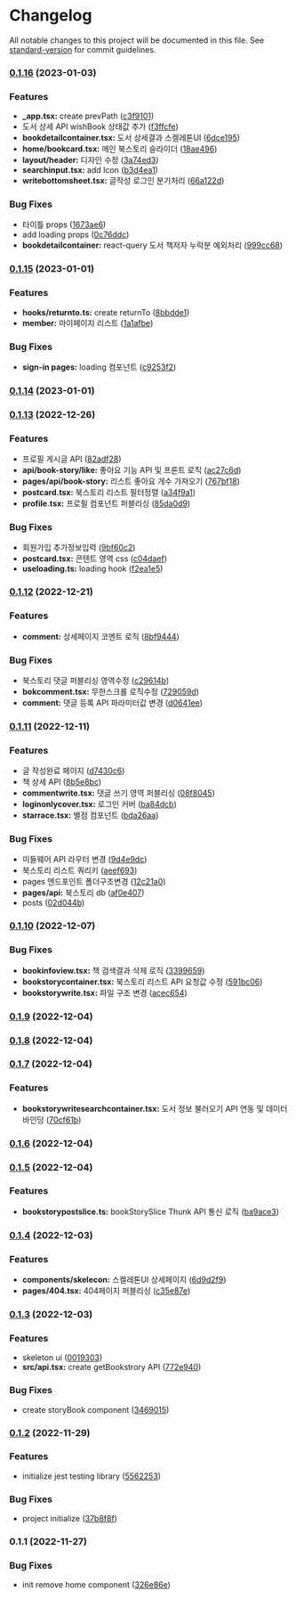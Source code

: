# Changelog

All notable changes to this project will be documented in this file. See [standard-version](https://github.com/conventional-changelog/standard-version) for commit guidelines.

### [0.1.16](https://github.com/K-Soo/story-book/compare/v0.1.15...v0.1.16) (2023-01-03)


### Features

* **_app.tsx:** create prevPath ([c3f9101](https://github.com/K-Soo/story-book/commit/c3f91017a47373a06d9e85f803004d000a572d42))
* 도서 상세 API wishBook 상태값 추가 ([f3ffcfe](https://github.com/K-Soo/story-book/commit/f3ffcfef753d521608920c6001b525de80fbd402))
* **bookdetailcontainer.tsx:** 도서 상세결과 스켈레톤UI ([6dce195](https://github.com/K-Soo/story-book/commit/6dce1956de668e7d329e52a7939476d8f4b7f51c))
* **home/bookcard.tsx:** 메인 북스토리 슬라이더 ([18ae496](https://github.com/K-Soo/story-book/commit/18ae49629604dc97403dec9b5c356557a693a0ac))
* **layout/header:** 디자인 수정 ([3a74ed3](https://github.com/K-Soo/story-book/commit/3a74ed3445dfcc3cc4d5b27ea6c1ffe89bb42252))
* **searchinput.tsx:** add Icon ([b3d4ea1](https://github.com/K-Soo/story-book/commit/b3d4ea1d3138a72f13df710be2d0eddd044bc026))
* **writebottomsheet.tsx:** 글작성 로그인 분기처리 ([66a122d](https://github.com/K-Soo/story-book/commit/66a122d2f96c9abcb4c85111c586f98c5177c1ff))


### Bug Fixes

* 타이틀 props ([1673ae6](https://github.com/K-Soo/story-book/commit/1673ae6cda2a434eb70ee84da7da9691218fdf25))
* add  loading props ([0c76ddc](https://github.com/K-Soo/story-book/commit/0c76ddcd4b4bf312e6960ac33ab7735b86cc09d8))
* **bookdetailcontainer:** react-query 도서 책저자 누락분 예외처리 ([999cc68](https://github.com/K-Soo/story-book/commit/999cc686b648ed97d9d838302bb3562605aedf90))

### [0.1.15](https://github.com/K-Soo/story-book/compare/v0.1.14...v0.1.15) (2023-01-01)


### Features

* **hooks/returnto.ts:** create returnTo ([8bbdde1](https://github.com/K-Soo/story-book/commit/8bbdde1d3d29d11e903c20fb1a0e9b58cbe1fb96))
* **member:** 마이페이지 리스트 ([1a1afbe](https://github.com/K-Soo/story-book/commit/1a1afbe62b951573f989b05ff3196fd827c039c9))


### Bug Fixes

* **sign-in pages:** loading 컴포넌트 ([c9253f2](https://github.com/K-Soo/story-book/commit/c9253f2d20ffe6443acf85c35f5fdb71006bd53e))

### [0.1.14](https://github.com/K-Soo/story-book/compare/v0.1.13...v0.1.14) (2023-01-01)

### [0.1.13](https://github.com/K-Soo/story-book/compare/v0.1.12...v0.1.13) (2022-12-26)


### Features

* 프로필 게시글 API ([82adf28](https://github.com/K-Soo/story-book/commit/82adf28935f9d9bb1bd21a050e757093404ebf96))
* **api/book-story/like:** 좋아요 기능 API 및 프론트 로직 ([ac27c6d](https://github.com/K-Soo/story-book/commit/ac27c6da514efb8dd2f519e9e5b9a3b8456a47fa))
* **pages/api/book-story:** 리스트 좋아요 개수 가져오기 ([767bf18](https://github.com/K-Soo/story-book/commit/767bf18423b64ef8ace0955eff312d5aa6b2dc90))
* **postcard.tsx:** 북스토리 리스트 필터정렬 ([a34f9a1](https://github.com/K-Soo/story-book/commit/a34f9a1e0d3811c040753638eb9f3e66cc9638f0))
* **profile.tsx:** 프로필 컴포넌트 퍼블리싱 ([85da0d9](https://github.com/K-Soo/story-book/commit/85da0d96f178feef4c714e8c52d40282ae4c8b2e))


### Bug Fixes

* 회원가입 추가정보입력 ([9bf60c2](https://github.com/K-Soo/story-book/commit/9bf60c2d0ad6913f41538f421d769108a42f1436))
* **postcard.tsx:** 콘텐트 영역 css ([c04daef](https://github.com/K-Soo/story-book/commit/c04daef7776fad2001678ccbf011f5d9fc52a42c))
* **useloading.ts:** loading hook ([f2ea1e5](https://github.com/K-Soo/story-book/commit/f2ea1e51b687549628e92633dc5b269fbf46be18))

### [0.1.12](https://github.com/K-Soo/story-book/compare/v0.1.11...v0.1.12) (2022-12-21)


### Features

* **comment:** 상세페이지 코멘트 로직 ([8bf9444](https://github.com/K-Soo/story-book/commit/8bf94445eaea6f87e27d599b03a44697b1112159))


### Bug Fixes

* 북스토리 댓글 퍼블리싱 영역수정 ([c29614b](https://github.com/K-Soo/story-book/commit/c29614b8bf4ebaff02666f1183ec8db52421f5f9))
* **bokcomment.tsx:** 무한스크롤 로직수정 ([729059d](https://github.com/K-Soo/story-book/commit/729059d20bfb8455d31fcc42f6138fa4f41c4218))
* **comment:** 댓글 등록 API 파라미터값 변경 ([d0641ee](https://github.com/K-Soo/story-book/commit/d0641ee1fb07d287f6092a58adc93c94cfe16266))

### [0.1.11](https://github.com/K-Soo/story-book/compare/v0.1.10...v0.1.11) (2022-12-11)


### Features

* 글 작성완료 페이지 ([d7430c6](https://github.com/K-Soo/story-book/commit/d7430c66998c328d2da091330b06d5ba5dfd9b0d))
* 책 상세 API ([8b5e8bc](https://github.com/K-Soo/story-book/commit/8b5e8bc60a4fabdccf89152177123b74396afa19))
* **commentwrite.tsx:** 댓글 쓰기 영역 퍼블리싱 ([08f8045](https://github.com/K-Soo/story-book/commit/08f8045b013c2661167c162a4035b1f6579a94f5))
* **loginonlycover.tsx:** 로그인 커버 ([ba84dcb](https://github.com/K-Soo/story-book/commit/ba84dcbfb1afd42ba563d682c52ef9b1facb0bf4))
* **starrace.tsx:** 별점 컴포넌트 ([bda26aa](https://github.com/K-Soo/story-book/commit/bda26aa780d6590ad39bb116b272b92a7721efcd))


### Bug Fixes

* 미들웨어 API 라우터 변경 ([9d4e9dc](https://github.com/K-Soo/story-book/commit/9d4e9dc59a8e54e276e20f6b51d9e058726c2878))
* 북스토리 리스트 쿼리키 ([aeef693](https://github.com/K-Soo/story-book/commit/aeef69324981885dac598a4e21936baa6e3a4250))
* pages 엔드포인트 폴더구조변경 ([12c21a0](https://github.com/K-Soo/story-book/commit/12c21a0270b108e475b689ff5c9c651393906d46))
* **pages/api:** 북스토리 db ([af0e407](https://github.com/K-Soo/story-book/commit/af0e407fb68611bb24ebe1b30bf05bc01bba78de))
* posts ([02d044b](https://github.com/K-Soo/story-book/commit/02d044bd2bf8f79b57151c74845c24bf017db963))

### [0.1.10](https://github.com/K-Soo/story-book/compare/v0.1.9...v0.1.10) (2022-12-07)


### Bug Fixes

* **bookinfoview.tsx:** 책 검색결과 삭제 로직 ([3399659](https://github.com/K-Soo/story-book/commit/3399659327128d767384def95027d7a05e40e4c0))
* **bookstorycontainer.tsx:** 북스토리 리스트 API 요청값 수정 ([591bc06](https://github.com/K-Soo/story-book/commit/591bc06c9a2e44d55ce54219afead31a3313aec2))
* **bookstorywrite.tsx:** 파일 구조 변경 ([acec654](https://github.com/K-Soo/story-book/commit/acec654cd48bbdc37ea01ecb640e776f007139f2))

### [0.1.9](https://github.com/K-Soo/story-book/compare/v0.1.8...v0.1.9) (2022-12-04)

### [0.1.8](https://github.com/K-Soo/story-book/compare/v0.1.7...v0.1.8) (2022-12-04)

### [0.1.7](https://github.com/K-Soo/story-book/compare/v0.1.6...v0.1.7) (2022-12-04)


### Features

* **bookstorywritesearchcontainer.tsx:** 도서 정보 불러오기 API 연동 및 데이터 바인딩 ([70cf61b](https://github.com/K-Soo/story-book/commit/70cf61bd8070130dfe74a1d0eeabbfbd1db8d3ac))

### [0.1.6](https://github.com/K-Soo/story-book/compare/v0.1.5...v0.1.6) (2022-12-04)

### [0.1.5](https://github.com/K-Soo/story-book/compare/v0.1.4...v0.1.5) (2022-12-04)


### Features

* **bookstorypostslice.ts:** bookStorySlice Thunk API 통신 로직 ([ba9ace3](https://github.com/K-Soo/story-book/commit/ba9ace3f3df4ecc9c026a78f9d89772ae56ef49e))

### [0.1.4](https://github.com/K-Soo/story-book/compare/v0.1.3...v0.1.4) (2022-12-03)


### Features

* **components/skelecon:** 스켈레톤UI 상세페이지 ([6d9d2f9](https://github.com/K-Soo/story-book/commit/6d9d2f9bf8659c66978461d229fcea6446f3fbb3))
* **pages/404.tsx:** 404페이지 퍼블리싱 ([c35e87e](https://github.com/K-Soo/story-book/commit/c35e87e437bcc8da41959c44b387d431201a928c))

### [0.1.3](https://github.com/K-Soo/story-book/compare/v0.1.2...v0.1.3) (2022-12-03)


### Features

* skeleton ui ([0019303](https://github.com/K-Soo/story-book/commit/0019303e9647651c4593b51696df16c0091a8b99))
* **src/api.tsx:** create getBookstrory API ([772e940](https://github.com/K-Soo/story-book/commit/772e940bfd3681444068c2e30565dc27ec95cd1e))


### Bug Fixes

* create storyBook component ([3469015](https://github.com/K-Soo/story-book/commit/3469015329c2c4f7444a523675a6cb6415b7b140))

### [0.1.2](https://github.com/K-Soo/story-book/compare/v0.1.1...v0.1.2) (2022-11-29)


### Features

* initialize jest testing library ([5562253](https://github.com/K-Soo/story-book/commit/556225327410d1e405a6661fe67a3fb8ab0c388f))


### Bug Fixes

* project initialize ([37b8f8f](https://github.com/K-Soo/story-book/commit/37b8f8fcf8060d90ed52f62401ca31654356b507))

### 0.1.1 (2022-11-27)


### Bug Fixes

* init remove home component ([326e86e](https://github.com/K-Soo/story-book/commit/326e86e709a840bff37c01cde58e1ff801575fca))
